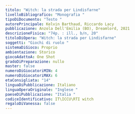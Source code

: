 ```yaml
---
titolo: "Witch: la strada per Lindisfarne"
livelloBibliografico: "Monografia "
tipoDiDocumento: "Testo "
autorePrincipale: Kelvin Barthaud, Riccardo Lacy
pubblicazione: Anzola Dell'Emilia (BO), Dreamlord, 2021
descrizioneFisica: "74p. : ill., b/n, 20"
titoloDiOpera: "Witch: la strada per Lindisfarne"
soggetti: "Giochi di ruolo "
sistemaDiGioco: Proprio
ambientazione: Storico
giocoAdattoA: One Shot
gradoDiPreparazione: nullo
master: false
numeroDiGiocatoriMIN: 4
numeroDiGiocatoriMAX: 6
etaConsigliata: "14"
linguaDiPubblicazione: Italiano
linguaOperaOriginale: "Inglese "
paeseDiPubblicazione: "Italia "
codiceIdentificativo: IT\ICCU\RTI witch
regaloDiVanessa: false
---
```

